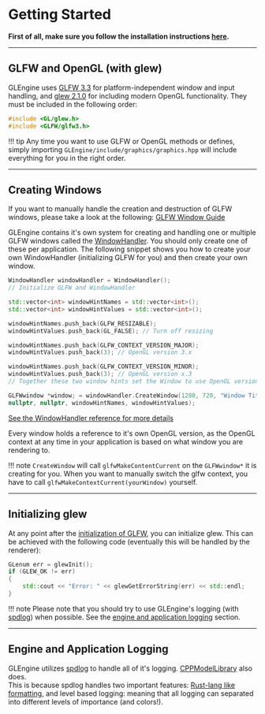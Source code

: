 # Getting Started
**First of all, make sure you follow the installation instructions [here](../#installation).**

---
## GLFW and OpenGL (with glew)

GLEngine uses [GLFW 3.3](https://www.glfw.org/) for platform-independent window and input handling, and [glew 2.1.0](http://glew.sourceforge.net/) for including modern OpenGL functionality. They must be included in the following order:
``` cpp
#include <GL/glew.h>
#include <GLFW/glfw3.h>
```

!!! tip
    Any time you want to use GLFW or OpenGL methods or defines, simply importing ```GLEngine/include/graphics/graphics.hpp``` will include everything for you in the right order.

---
## Creating Windows

If you want to manually handle the creation and destruction of GLFW windows, please take a look at the following:
[GLFW Window Guide](https://www.glfw.org/docs/latest/window_guide.html)

GLEngine contains it's own system for creating and handling one or multiple GLFW windows called the [WindowHandler](reference/graphics.md/#WindowHandler). You should only create one of these per application. The following snippet shows you how to create your own WindowHandler (initializing GLFW for you) and then create your own window.

``` cpp
WindowHandler windowHandler = WindowHandler();
// Initialize GLFW and WindowHandler

std::vector<int> windowHintNames = std::vector<int>();
std::vector<int> windowHintValues = std::vector<int>();

windowHintNames.push_back(GLFW_RESIZABLE);
windowHintValues.push_back(GL_FALSE); // Turn off resizing

windowHintNames.push_back(GLFW_CONTEXT_VERSION_MAJOR);
windowHintValues.push_back(3); // OpenGL version 3.x

windowHintNames.push_back(GLFW_CONTEXT_VERSION_MINOR);
windowHintValues.push_back(3); // OpenGL version x.3
// Together these two window hints set the Window to use OpenGL version 3.3

GLFWwindow *window; = windowHandler.CreateWindow(1280, 720, "Window Title", 
nullptr, nullptr, windowHintNames, windowHintValues);
```

[See the WindowHandler reference for more details](../reference/graphics/#windowhandler)

Every window holds a reference to it's own OpenGL version, as the OpenGL context at any time in your application is based on what window you are rendering to.

!!! note
    ```CreateWindow``` will call ```glfwMakeContentCurrent``` on the ```GLFWwindow*``` it is creating for you. When you want to manually switch the glfw context, you have to call ```glfwMakeContextCurrent(yourWindow)``` yourself.

---
## Initializing glew

At any point after the [initialization of GLFW](#creating-windows), you can initialize glew. This can be achieved with the following code (eventually this will be handled by the renderer):

``` cpp
GLenum err = glewInit();
if (GLEW_OK != err)
{
    std::cout << "Error: " << glewGetErrorString(err) << std::endl;
}
```

!!! note
    Please note that you should try to use GLEngine's logging (with [spdlog](https://github.com/gabime/spdlog)) when possible. See the [engine and application logging](#engine-and-application-logging) section.

---
## Engine and Application Logging

GLEngine utilizes [spdlog](https://github.com/gabime/spdlog) to handle all of it's logging. [CPPModelLibrary](https://github.com/popwser/CPPModelLibrary) also does.  
This is because spdlog handles two important features: [Rust-lang like formatting](https://doc.rust-lang.org/1.6.0/std/macro.println!.html), and level based logging: meaning that all logging can separated into different levels of importance (and colors!).